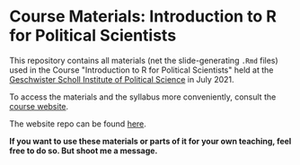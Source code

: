 # Course Materials: Introduction to R for Political Scientists

This repository contains all materials (net the slide-generating `.Rmd` files) used in the Course "Introduction to R for Political Scientists" held at the 
[Geschwister Scholl Institute of Political Science](https://www.en.gsi.uni-muenchen.de/index.html) in July 2021.

To access the materials and the syllabus more conveniently, consult the [course website](https://m-freitag.github.io/intro-r-polsci/).


The website repo can be found [here](https://github.com/m-freitag/intro-r-polsci).

**If you want to use these materials or parts of it for your own teaching, feel free to do so. But shoot me a message.** 
